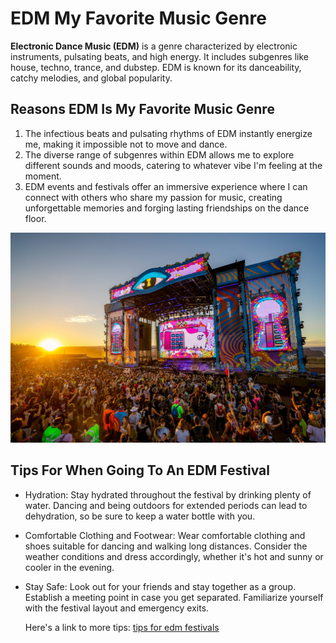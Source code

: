 # EDM My Favorite Music Genre
**Electronic Dance Music (EDM)** is a genre characterized by electronic instruments, pulsating beats, and high energy. It includes subgenres like house, techno, trance, and dubstep. EDM is known for its danceability, catchy melodies, and global popularity.

## Reasons EDM Is My Favorite Music Genre
1. The infectious beats and pulsating rhythms of EDM instantly energize me, making it impossible not to move and dance.
2. The diverse range of subgenres within EDM allows me to explore different sounds and moods, catering to whatever vibe I'm feeling at the moment.
3. EDM events and festivals offer an immersive experience where I can connect with others who share my passion for music, creating unforgettable memories and forging lasting friendships on the dance floor.

![edm festival I went to in December 2023](edm1.JPG)

## Tips For When Going To An EDM Festival
- Hydration: Stay hydrated throughout the festival by drinking plenty of water. Dancing and being outdoors for extended periods can lead to dehydration, so be sure to keep a water bottle with you.
- Comfortable Clothing and Footwear: Wear comfortable clothing and shoes suitable for dancing and walking long distances. Consider the weather conditions and dress accordingly, whether it's hot and sunny or cooler in the evening.
- Stay Safe: Look out for your friends and stay together as a group. Establish a meeting point in case you get separated. Familiarize yourself with the festival layout and emergency exits.

  Here's a link to more tips: [tips for edm festivals](https://www.edmfestivalinsider.com/how-to-prepare-for-an-edm-festival/)

